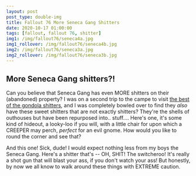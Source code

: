 ```yaml
---
layout: post
post_type: double-img
title: Fallout 76 More Seneca Gang Shitters
date: 2020-10-17 01:00:00
tags: [fallout, fallout 76, shitter]
img1: /img/fallout76/seneca4a.jpg
img1_rollover: /img/fallout76/seneca4b.jpg
img2: /img/fallout76/seneca3a.jpg
img2_rollover: /img/fallout76/seneca3b.jpg
---
```

## More Seneca Gang shitters?!

Can you believe that Seneca Gang has even MORE shitters on their (abandoned) property? I was on a second trip to the campe to visit [the best of the gondola shitters](https://gaming-thrones.com/2018/12/14/Seneca-Gang-Camp-Shitter.html), and I was completely bowled over to find they *also* have these sweet shitters that are not exactly shitters? They're the shells of outhouses but have been repurposed into.. stuff.... Here's one, it's some kind of hideout, a looky-loo if you will, with a little chair for upon which a CREEPER may perch, *perfect* for an evil gnome. How would you like to round the corner and see that?

And this one! Sick, dude! I would expect nothing less from my boys the Seneca Gang. Here's a shitter that's -- OH, SHIT! The switcheroo! It's really a shot gun that will blast your ass, if you don't watch your ass! But honestly, by now we all know to walk around these things with EXTREME caution. 
